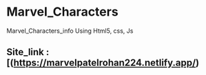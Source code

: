 # Marvel_Characters
Marvel_Characters_info Using Html5, css, Js
## Site_link :[(https://marvelpatelrohan224.netlify.app/)
